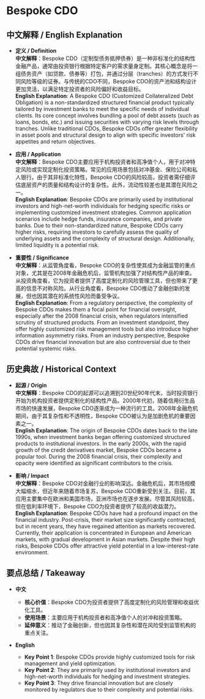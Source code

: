 # Bespoke CDO

## 中文解释 / English Explanation

* **定义 / Definition**  
  **中文解释**：Bespoke CDO（定制型债务抵押债券）是一种非标准化的结构性金融产品，通常由投资银行根据特定客户的需求量身定制。其核心概念是将一组债务资产（如贷款、债券等）打包，并通过分层（tranches）的方式发行不同风险等级的证券。与传统的CDO不同，Bespoke CDO的资产池和结构设计更加灵活，以满足特定投资者的风险偏好和收益目标。  
  **English Explanation**: A Bespoke CDO (Customized Collateralized Debt Obligation) is a non-standardized structured financial product typically tailored by investment banks to meet the specific needs of individual clients. Its core concept involves bundling a pool of debt assets (such as loans, bonds, etc.) and issuing securities with varying risk levels through tranches. Unlike traditional CDOs, Bespoke CDOs offer greater flexibility in asset pools and structural design to align with specific investors' risk appetites and return objectives.

* **应用 / Application**  
  **中文解释**：Bespoke CDO主要应用于机构投资者和高净值个人，用于对冲特定风险或实现定制化投资策略。常见的应用场景包括对冲基金、保险公司和私人银行。由于其非标准化特性，Bespoke CDO的风险较高，投资者需仔细评估底层资产的质量和结构设计的复杂性。此外，流动性较差也是其潜在风险之一。  
  **English Explanation**: Bespoke CDOs are primarily used by institutional investors and high-net-worth individuals for hedging specific risks or implementing customized investment strategies. Common application scenarios include hedge funds, insurance companies, and private banks. Due to their non-standardized nature, Bespoke CDOs carry higher risks, requiring investors to carefully assess the quality of underlying assets and the complexity of structural design. Additionally, limited liquidity is a potential risk.

* **重要性 / Significance**  
  **中文解释**：从监管角度看，Bespoke CDO的复杂性使其成为金融监管的重点对象，尤其是在2008年金融危机后，监管机构加强了对结构性产品的审查。从投资角度看，它为投资者提供了高度定制化的风险管理工具，但也带来了更高的信息不对称风险。从行业角度看，Bespoke CDO推动了金融创新的发展，但也因其潜在的系统性风险而备受争议。  
  **English Explanation**: From a regulatory perspective, the complexity of Bespoke CDOs makes them a focal point for financial oversight, especially after the 2008 financial crisis, when regulators intensified scrutiny of structured products. From an investment standpoint, they offer highly customized risk management tools but also introduce higher information asymmetry risks. From an industry perspective, Bespoke CDOs drive financial innovation but are also controversial due to their potential systemic risks.

## 历史典故 / Historical Context

* **起源 / Origin**  
  **中文解释**：Bespoke CDO的起源可以追溯到20世纪90年代末，当时投资银行开始为机构投资者提供定制化的结构性产品。2000年代初，随着信用衍生品市场的快速发展，Bespoke CDO逐渐成为一种流行的工具。2008年金融危机期间，由于其复杂性和不透明性，Bespoke CDO被认为是加剧危机的重要因素之一。  
  **English Explanation**: The origin of Bespoke CDOs dates back to the late 1990s, when investment banks began offering customized structured products to institutional investors. In the early 2000s, with the rapid growth of the credit derivatives market, Bespoke CDOs became a popular tool. During the 2008 financial crisis, their complexity and opacity were identified as significant contributors to the crisis.

* **影响 / Impact**  
  **中文解释**：Bespoke CDO对金融行业的影响深远。金融危机后，其市场规模大幅缩水，但近年来随着市场复苏，Bespoke CDO重新受到关注。目前，其应用主要集中在欧洲和美国市场，亚洲市场也在逐步发展。尽管其风险较高，但在低利率环境下，Bespoke CDO为投资者提供了较高的收益潜力。  
  **English Explanation**: Bespoke CDOs have had a profound impact on the financial industry. Post-crisis, their market size significantly contracted, but in recent years, they have regained attention as markets recovered. Currently, their application is concentrated in European and American markets, with gradual development in Asian markets. Despite their high risks, Bespoke CDOs offer attractive yield potential in a low-interest-rate environment.

## 要点总结 / Takeaway

* **中文**  
  - **核心价值**：Bespoke CDO为投资者提供了高度定制化的风险管理和收益优化工具。  
  - **使用场景**：主要应用于机构投资者和高净值个人的对冲和投资策略。  
  - **延伸意义**：推动了金融创新，但也因其复杂性和潜在风险受到监管机构的重点关注。

* **English**  
  - **Key Point 1**: Bespoke CDOs provide highly customized tools for risk management and yield optimization.  
  - **Key Point 2**: They are primarily used by institutional investors and high-net-worth individuals for hedging and investment strategies.  
  - **Key Point 3**: They drive financial innovation but are closely monitored by regulators due to their complexity and potential risks.